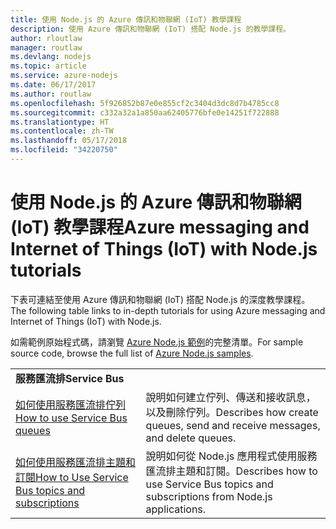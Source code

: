 ```yaml
---
title: 使用 Node.js 的 Azure 傳訊和物聯網 (IoT) 教學課程
description: 使用 Azure 傳訊和物聯網 (IoT) 搭配 Node.js 的教學課程。
author: rloutlaw
manager: routlaw
ms.devlang: nodejs
ms.topic: article
ms.service: azure-nodejs
ms.date: 06/17/2017
ms.author: routlaw
ms.openlocfilehash: 5f926852b87e0e855cf2c3404d3dc8d7b4785cc8
ms.sourcegitcommit: c332a32a1a850aa62405776bfe0e14251f722888
ms.translationtype: HT
ms.contentlocale: zh-TW
ms.lasthandoff: 05/17/2018
ms.locfileid: "34220750"
---
```

# <a name="azure-messaging-and-internet-of-things-iot-with-nodejs-tutorials"></a><span data-ttu-id="0afd2-103">使用 Node.js 的 Azure 傳訊和物聯網 (IoT) 教學課程</span><span class="sxs-lookup"><span data-stu-id="0afd2-103">Azure messaging and Internet of Things (IoT) with Node.js tutorials</span></span>

<span data-ttu-id="0afd2-104">下表可連結至使用 Azure 傳訊和物聯網 (IoT) 搭配 Node.js 的深度教學課程。</span><span class="sxs-lookup"><span data-stu-id="0afd2-104">The following table links to in-depth tutorials for using Azure messaging and Internet of Things (IoT) with Node.js.</span></span>

<span data-ttu-id="0afd2-105">如需範例原始程式碼，請瀏覽 [Azure Node.js 範例](https://azure.microsoft.com/resources/samples/?term=nodejs)的完整清單。</span><span class="sxs-lookup"><span data-stu-id="0afd2-105">For sample source code, browse the full list of [Azure Node.js samples](https://azure.microsoft.com/resources/samples/?term=nodejs).</span></span>

| | |
|---|---|
| <span data-ttu-id="0afd2-106">**服務匯流排**</span><span class="sxs-lookup"><span data-stu-id="0afd2-106">**Service Bus**</span></span> ||
| [<span data-ttu-id="0afd2-107">如何使用服務匯流排佇列</span><span class="sxs-lookup"><span data-stu-id="0afd2-107">How to use Service Bus queues</span></span>](http://docs.microsoft.com/azure/service-bus-messaging/service-bus-nodejs-how-to-use-queues?toc=/azure/node/toc.json&bc=/azure/node/toc.json) | <span data-ttu-id="0afd2-108">說明如何建立佇列、傳送和接收訊息，以及刪除佇列。</span><span class="sxs-lookup"><span data-stu-id="0afd2-108">Describes how create queues, send and receive messages, and delete queues.</span></span> |
| [<span data-ttu-id="0afd2-109">如何使用服務匯流排主題和訂閱</span><span class="sxs-lookup"><span data-stu-id="0afd2-109">How to Use Service Bus topics and subscriptions</span></span>](http://docs.microsoft.com/azure/service-bus-messaging/service-bus-nodejs-how-to-use-topics-subscriptions?toc=/azure/node/toc.json&bc=/azure/node/toc.json) | <span data-ttu-id="0afd2-110">說明如何從 Node.js 應用程式使用服務匯流排主題和訂閱。</span><span class="sxs-lookup"><span data-stu-id="0afd2-110">Describes how to use Service Bus topics and subscriptions from Node.js applications.</span></span> |

